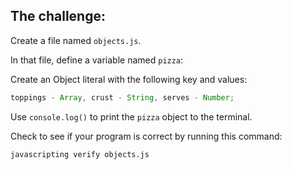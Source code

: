 ## The challenge:

Create a file named `objects.js`.

In that file, define a variable named `pizza`:

Create an Object literal with the following key and values:

```js
toppings - Array, crust - String, serves - Number;
```

Use `console.log()` to print the `pizza` object to the terminal.

Check to see if your program is correct by running this command:

```bash
javascripting verify objects.js
```
